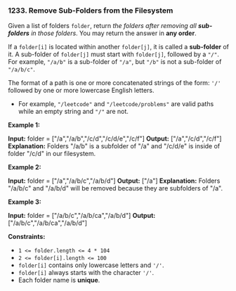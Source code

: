 ### 1233\. Remove Sub-Folders from the Filesystem

Given a list of folders `folder`, return _the folders after removing all **sub-folders** in those folders_. You may return the answer in **any order**.

If a `folder[i]` is located within another `folder[j]`, it is called a **sub-folder** of it. A sub-folder of `folder[j]` must start with `folder[j]`, followed by a `"/"`. For example, `"/a/b"` is a sub-folder of `"/a"`, but `"/b"` is not a sub-folder of `"/a/b/c"`.

The format of a path is one or more concatenated strings of the form: `'/'` followed by one or more lowercase English letters.

*   For example, `"/leetcode"` and `"/leetcode/problems"` are valid paths while an empty string and `"/"` are not.

**Example 1:**

**Input:** folder = \["/a","/a/b","/c/d","/c/d/e","/c/f"\]
**Output:** \["/a","/c/d","/c/f"\]
**Explanation:** Folders "/a/b" is a subfolder of "/a" and "/c/d/e" is inside of folder "/c/d" in our filesystem.

**Example 2:**

**Input:** folder = \["/a","/a/b/c","/a/b/d"\]
**Output:** \["/a"\]
**Explanation:** Folders "/a/b/c" and "/a/b/d" will be removed because they are subfolders of "/a".

**Example 3:**

**Input:** folder = \["/a/b/c","/a/b/ca","/a/b/d"\]
**Output:** \["/a/b/c","/a/b/ca","/a/b/d"\]

**Constraints:**

*   `1 <= folder.length <= 4 * 104`
*   `2 <= folder[i].length <= 100`
*   `folder[i]` contains only lowercase letters and `'/'`.
*   `folder[i]` always starts with the character `'/'`.
*   Each folder name is **unique**.
